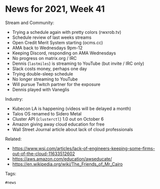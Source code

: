 # News for 2021, Week 41

Stream and Community:

* Trying a schedule again with pretty colors (rwxrob.tv)
* Schedule review of last weeks streams
* Open Credit Merit System starting (ocms.cc)
* AMA back to Wednesdays 9pm-12 
* Keeping Discord, responding on AMA Wednesdays
* No progress on matrix.org / IRC
* Dennis (`lastmiles`) is streaming to YouTube (but invite / IRC only)
* Slack costs money, perhaps one day
* Trying double-sleep schedule
* No longer streaming to YouTube
* Will pursue Twitch partner for the exposure
* Dennis played with Vaneglis

Industry:

* Kubecon LA is happening (videos will be delayed a month)
* Talos OS renamed to Sidero Metal
* Cluster API (`clusterctl`) 1.0 out on October 6
* Amazon giving away cloud education for free
* Wall Street Journal article about lack of cloud professionals

Related:

* <https://www.wsj.com/articles/lack-of-engineers-keeping-some-firms-out-of-the-cloud-11633512602>
* <https://aws.amazon.com/education/awseducate/>
* <https://en.wikipedia.org/wiki/The_Friends_of_Mr_Cairo>

Tags:

    #news
